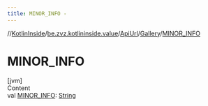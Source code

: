 ```yaml
---
title: MINOR_INFO -
---
```

//[KotlinInside](../../../index.md)/[be.zvz.kotlininside.value](../../index.md)/[ApiUrl](../index.md)/[Gallery](index.md)/[MINOR_INFO](-m-i-n-o-r_-i-n-f-o.md)



# MINOR_INFO  
[jvm]  
Content  
val [MINOR_INFO](-m-i-n-o-r_-i-n-f-o.md): [String](https://docs.oracle.com/javase/7/docs/api/java/lang/String.html)  



